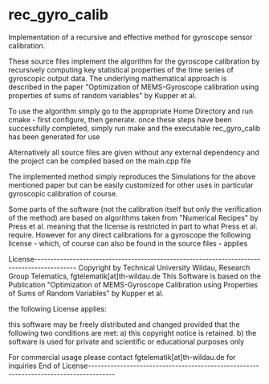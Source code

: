 # rec_gyro_calib
Implementation of a recursive and effective method for gyroscope sensor calibration.

These source files implement the algorithm for the gyroscope calibration by recursively computing key statistical properties of the time series of gyroscopic output data. The underlying mathematical approach is described in the paper "Optimization of MEMS-Gyroscope calibration using properties of sums of random variables" by Kupper et al.

To use the algorithm simply go to the appropriate Home Directory and run cmake - first configure, then generate. once these steps have been successfully completed, simply run make and the executable rec_gyro_calib has been generated for use

Alternatively all source files are given without any external dependency and the project can be compiled based on the main.cpp file

The implemented method simply reproduces the Simulations for the above mentioned paper but can be easily customized for other uses in particular gyroscopic calibration of course.

Some parts of the software (not the calibration itself but only the verification of the method) are based on algorithms taken from "Numerical Recipes" by Press et al. meaning that the license is restricted in part to what Press et al. require. However for any direct calibrations for a gyroscope the following license - which, of course can also be found in the source files - applies

License-------------------------------------------------------------------------------------------
Copyright by Technical University Wildau, Research Group Telematics, fgtelematik[at]th-wildau.de
This Software is based on the Publication
"Optimization of MEMS-Gyroscope Calibration using Properties of Sums of Random Variables" by Kupper et al.

the following License applies:

this software may be freely distributed and changed provided that the following two conditions are met:
a) this copyright notice is retained.
b) the software is used for private and scientific or educational purposes only

For commercial usage please contact fgtelematik[at]th-wildau.de for inquiries
End of License--------------------------------------------------------------------------------------
